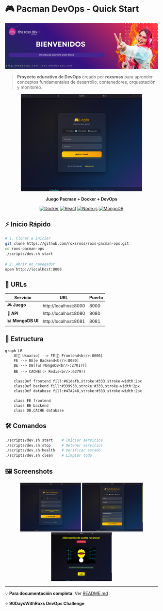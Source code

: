 # 🎮 Pacman DevOps - Quick Start

![DevOps Banner](./docs/13.png)

> **Proyecto educativo de DevOps** creado por **roxsross** para aprender conceptos fundamentales de desarrollo, contenedores, orquestación y monitoreo.

<div align="center">
<img src="docs/1.png" alt="Pacman Game" width="400"/>

**Juego Pacman + Docker + DevOps**

[![Docker](https://img.shields.io/badge/Docker-Ready-blue?logo=docker)](https://docker.com)
[![React](https://img.shields.io/badge/Frontend-React-61dafb?logo=react)](https://reactjs.org)
[![Node.js](https://img.shields.io/badge/Backend-Node.js-339933?logo=node.js)](https://nodejs.org)
[![MongoDB](https://img.shields.io/badge/Database-MongoDB-47A248?logo=mongodb)](https://mongodb.com)

</div>

## ⚡ Inicio Rápido

```bash
# 1. Clonar e iniciar
git clone https://github.com/roxsross/roxs-pacman-ops.git
cd roxs-pacman-ops
./scripts/dev.sh start

# 2. Abrir en navegador
open http://localhost:8000
```

## 🎯 URLs

| Servicio | URL | Puerto |
|----------|-----|--------|
| 🎮 **Juego** | http://localhost:8000 | 8000 |
| 🔧 **API** | http://localhost:8080 | 8080 |
| 📊 **MongoDB UI** | http://localhost:8081 | 8081 |

## 📁 Estructura

```mermaid
graph LR
    U[👤 Usuario] --> FE[🎨 Frontend<br/>:8000]
    FE --> BE[⚙️ Backend<br/>:8080]
    BE --> DB[(📊 MongoDB<br/>:27017)]
    BE --> CACHE[(⚡ Redis<br/>:6379)]
    
    classDef frontend fill:#61dafb,stroke:#333,stroke-width:2px
    classDef backend fill:#339933,stroke:#333,stroke-width:2px
    classDef database fill:#47A248,stroke:#333,stroke-width:2px
    
    class FE frontend
    class BE backend
    class DB,CACHE database
```

## 🛠️ Comandos

```bash
./scripts/dev.sh start    # Iniciar servicios
./scripts/dev.sh stop     # Detener servicios
./scripts/dev.sh health   # Verificar estado
./scripts/dev.sh clean    # Limpiar todo
```

## 🖼️ Screenshots

<div align="center">
<img src="docs/2.png" width="200"/> <img src="docs/3.png" width="200"/> <img src="docs/4.png" width="200"/>
</div>

---

💡 **Para documentación completa**: Ver [README.md](README.md)

⭐ **90DaysWithRoxs DevOps Challenge**
